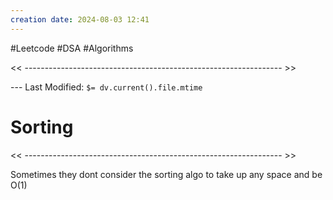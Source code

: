 ```yaml
---
creation date: 2024-08-03 12:41
---
```

#Leetcode #DSA #Algorithms

<< ---------------------------------------------------------------- >>

 --- Last Modified: `$= dv.current().file.mtime`

# Sorting

<< ---------------------------------------------------------------- >>

Sometimes they dont consider the sorting algo to take up any space and be O(1)